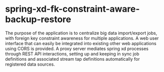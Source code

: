 # spring-xd-fk-constraint-aware-backup-restore
The purpose of the application is to centralize big data import/export jobs, with foreign key constraint awareness for multiple applications. A web user interface that can easily be integrated into existing other web applications using CORS is provided. A proxy server mediates spring xd processes through REST API interactions, setting up and keeping in sync job definitions and associated stream tap definitions automatically for registered data sources. 
